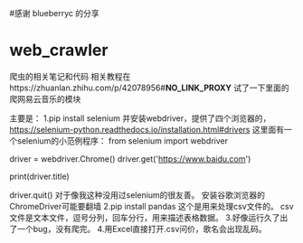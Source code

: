 #感谢 blueberryc 的分享
# web_crawler
爬虫的相关笔记和代码
相关教程在https://zhuanlan.zhihu.com/p/42078956#__NO_LINK_PROXY__
试了一下里面的爬网易云音乐的模块

主要是：
1.pip install selenium
  并安装webdriver，提供了四个浏览器的，https://selenium-python.readthedocs.io/installation.html#drivers
  这里面有一个selenium的小范例程序：
  from selenium import webdriver

  driver = webdriver.Chrome()
  driver.get('https://www.baidu.com')

  print(driver.title)

  driver.quit()
  对于像我这种没用过selenium的很友善。
  安装谷歌浏览器的ChromeDriver可能要翻墙
2.pip install pandas
  这个是用来处理csv文件的。
  csv文件是文本文件，逗号分列，回车分行，用来描述表格数据。
3.好像运行久了出了一个bug，没有爬完。
4.用Excel直接打开.csv问价，歌名会出现乱码。
